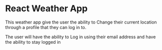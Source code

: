 # React Weather App

This weather app give the user the ability to Change their current location through a profile that they can log in to. 


The user will have the ability to Log in using their email address and have the ability to stay logged in 


